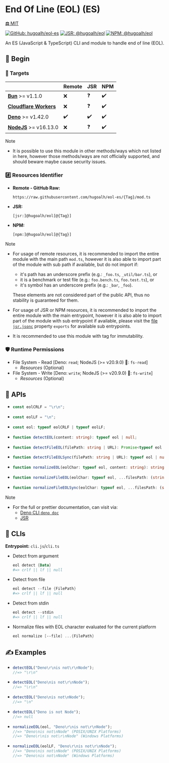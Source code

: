 # End Of Line (EOL) (ES)

[**⚖️** MIT](./LICENSE.md)

[![GitHub: hugoalh/eol-es](https://img.shields.io/github/v/release/hugoalh/eol-es?label=hugoalh/eol-es&labelColor=181717&logo=github&logoColor=ffffff&sort=semver&style=flat "GitHub: hugoalh/eol-es")](https://github.com/hugoalh/eol-es)
[![JSR: @hugoalh/eol](https://img.shields.io/jsr/v/@hugoalh/eol?label=@hugoalh/eol&labelColor=F7DF1E&logo=jsr&logoColor=000000&style=flat "JSR: @hugoalh/eol")](https://jsr.io/@hugoalh/eol)
[![NPM: @hugoalh/eol](https://img.shields.io/npm/v/@hugoalh/eol?label=@hugoalh/eol&labelColor=CB3837&logo=npm&logoColor=ffffff&style=flat "NPM: @hugoalh/eol")](https://www.npmjs.com/package/@hugoalh/eol)

An ES (JavaScript & TypeScript) CLI and module to handle end of line (EOL).

## 🔰 Begin

### 🎯 Targets

|  | **Remote** | **JSR** | **NPM** |
|:--|:--|:--|:--|
| **[Bun](https://bun.sh/)** >= v1.1.0 | ❌ | ❓ | ✔️ |
| **[Cloudflare Workers](https://workers.cloudflare.com/)** | ❌ | ❓ | ✔️ |
| **[Deno](https://deno.land/)** >= v1.42.0 | ✔️ | ✔️ | ✔️ |
| **[NodeJS](https://nodejs.org/)** >= v16.13.0 | ❌ | ❓ | ✔️ |

> [!NOTE]
> - It is possible to use this module in other methods/ways which not listed in here, however those methods/ways are not officially supported, and should beware maybe cause security issues.

### #️⃣ Resources Identifier

- **Remote - GitHub Raw:**
  ```
  https://raw.githubusercontent.com/hugoalh/eol-es/{Tag}/mod.ts
  ```
- **JSR:**
  ```
  [jsr:]@hugoalh/eol[@{Tag}]
  ```
- **NPM:**
  ```
  [npm:]@hugoalh/eol[@{Tag}]
  ```

> [!NOTE]
> - For usage of remote resources, it is recommended to import the entire module with the main path `mod.ts`, however it is also able to import part of the module with sub path if available, but do not import if:
>
>   - it's path has an underscore prefix (e.g.: `_foo.ts`, `_util/bar.ts`), or
>   - it is a benchmark or test file (e.g.: `foo.bench.ts`, `foo.test.ts`), or
>   - it's symbol has an underscore prefix (e.g.: `_bar`, `_foo`).
>
>   These elements are not considered part of the public API, thus no stability is guaranteed for them.
> - For usage of JSR or NPM resources, it is recommended to import the entire module with the main entrypoint, however it is also able to import part of the module with sub entrypoint if available, please visit the [file `jsr.jsonc`](./jsr.jsonc) property `exports` for available sub entrypoints.
> - It is recommended to use this module with tag for immutability.

### 🛡️ Runtime Permissions

- File System - Read \[Deno: `read`; NodeJS (>= v20.9.0) 🧪: `fs-read`\]
  - *Resources* (Optional)
- File System - Write \[Deno: `write`; NodeJS (>= v20.9.0) 🧪: `fs-write`\]
  - *Resources* (Optional)

## 🧩 APIs

- ```ts
  const eolCRLF = "\r\n";
  ```
- ```ts
  const eolLF = "\n";
  ```
- ```ts
  const eol: typeof eolCRLF | typeof eolLF;
  ```
- ```ts
  function detectEOL(content: string): typeof eol | null;
  ```
- ```ts
  function detectFileEOL(filePath: string | URL): Promise<typeof eol | null>;
  ```
- ```ts
  function detectFileEOLSync(filePath: string | URL): typeof eol | null;
  ```
- ```ts
  function normalizeEOL(eolChar: typeof eol, content: string): string;
  ```
- ```ts
  function normalizeFileEOL(eolChar: typeof eol, ...filesPath: (string | URL)[]): Promise<void>;
  ```
- ```ts
  function normalizeFileEOLSync(eolChar: typeof eol, ...filesPath: (string | URL)[]): void;
  ```

> [!NOTE]
> - For the full or prettier documentation, can visit via:
>   - [Deno CLI `deno doc`](https://docs.deno.com/runtime/reference/cli/documentation_generator/)
>   - [JSR](https://jsr.io/@hugoalh/eol)

## 🧩 CLIs

**Entrypoint:** `cli.js`/`cli.ts`

- Detect from argument
  ```ps1
  eol detect {Data}
  #=> crlf || lf || null
  ```
- Detect from file
  ```ps1
  eol detect --file {FilePath}
  #=> crlf || lf || null
  ```
- Detect from stdin
  ```ps1
  eol detect --stdin
  #=> crlf || lf || null
  ```
- Normalize files with EOL character evaluated for the current platform
  ```ps1
  eol normalize [--file] ...{FilePath}
  ```

## ✍️ Examples

- ```ts
  detectEOL("Deno\r\nis not\r\nNode");
  //=> "\r\n"
  ```
- ```ts
  detectEOL("Deno\nis not\r\nNode");
  //=> "\r\n"
  ```
- ```ts
  detectEOL("Deno\nis not\nNode");
  //=> "\n"
  ```
- ```ts
  detectEOL("Deno is not Node");
  //=> null
  ```
- ```ts
  normalizeEOL(eol, "Deno\r\nis not\r\nNode");
  //=> "Deno\nis not\nNode" (POSIX/UNIX Platforms)
  //=> "Deno\r\nis not\r\nNode" (Windows Platforms)
  ```
- ```ts
  normalizeEOL(eolLF, "Deno\r\nis not\r\nNode");
  //=> "Deno\nis not\nNode" (POSIX/UNIX Platforms)
  //=> "Deno\nis not\nNode" (Windows Platforms)
  ```
